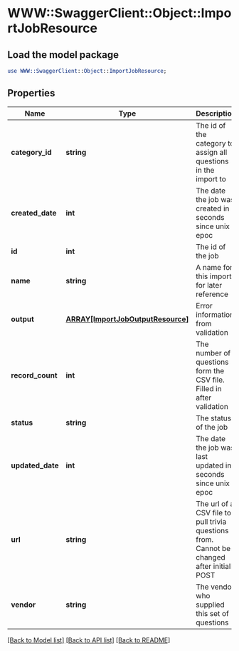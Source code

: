 # WWW::SwaggerClient::Object::ImportJobResource

## Load the model package
```perl
use WWW::SwaggerClient::Object::ImportJobResource;
```

## Properties
Name | Type | Description | Notes
------------ | ------------- | ------------- | -------------
**category_id** | **string** | The id of the category to assign all questions in the import to | 
**created_date** | **int** | The date the job was created in seconds since unix epoc | [optional] 
**id** | **int** | The id of the job | [optional] 
**name** | **string** | A name for this import for later reference | 
**output** | [**ARRAY[ImportJobOutputResource]**](ImportJobOutputResource.md) | Error information from validation | [optional] 
**record_count** | **int** | The number of questions form the CSV file. Filled in after validation | [optional] 
**status** | **string** | The status of the job | [optional] 
**updated_date** | **int** | The date the job was last updated in seconds since unix epoc | [optional] 
**url** | **string** | The url of a CSV file to pull trivia questions from. Cannot be changed after initial POST | 
**vendor** | **string** | The vendor who supplied this set of questions | 

[[Back to Model list]](../README.md#documentation-for-models) [[Back to API list]](../README.md#documentation-for-api-endpoints) [[Back to README]](../README.md)


